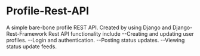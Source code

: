 # Profile-Rest-API
A simple bare-bone profile REST API. Created by using Django and Django-Rest-Framework
Rest API functionality include
  --Creating and updating user profiles.
  --Login and authentication.
  --Posting status updates.
  --Viewing status update feeds.
